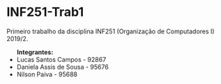 # INF251-Trab1
Primeiro trabalho da disciplina INF251 (Organização de Computadores I) 2019/2. 
  
<ul>
<b>Integrantes:</b>
<li>Lucas Santos Campos - 92867</li>
<li>Daniela Assis de Sousa - 95676</li>
<li>Nilson Paiva - 95688</li>
</ul>

